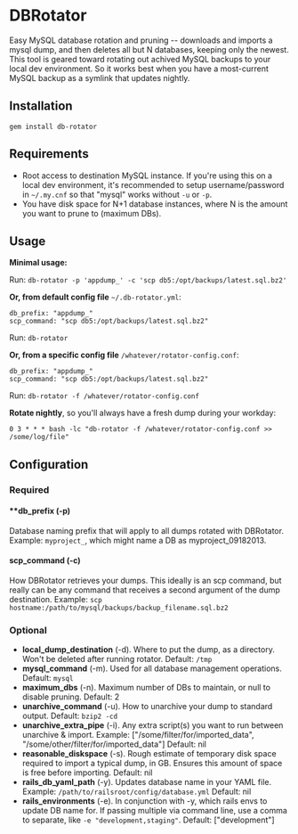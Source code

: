 # DBRotator
Easy MySQL database rotation and pruning -- downloads and imports a mysql dump, and then deletes all but N databases, keeping only the newest. This tool is geared toward rotating out achived MySQL backups to your local dev environment. So it works best when you have a most-current MySQL backup as a symlink that updates nightly.

## Installation

`gem install db-rotator`

## Requirements
- Root access to destination MySQL instance. If you're using this on a local dev environment, it's recommended to setup username/password in `~/.my.cnf` so that "mysql" works without `-u` or `-p`.
- You have disk space for N+1 database instances, where N is the amount you want to prune to (maximum DBs).

## Usage

**Minimal usage:**

Run: `db-rotator -p 'appdump_' -c 'scp db5:/opt/backups/latest.sql.bz2'`

**Or, from default config file** `~/.db-rotator.yml`:

```
db_prefix: "appdump_"
scp_command: "scp db5:/opt/backups/latest.sql.bz2"
```

Run: `db-rotator`

**Or, from a specific config file** `/whatever/rotator-config.conf`:

```
db_prefix: "appdump_"
scp_command: "scp db5:/opt/backups/latest.sql.bz2"
```

Run: `db-rotator -f /whatever/rotator-config.conf`

**Rotate nightly**, so you'll always have a fresh dump during your workday:

`0 3 * * * bash -lc "db-rotator -f /whatever/rotator-config.conf >> /some/log/file"`

## Configuration
### Required
#### **db_prefix (-p)
Database naming prefix that will apply to all dumps rotated with DBRotator.
Example: `myproject_`, which might name a DB as myproject_09182013.

#### scp_command (-c)
How DBRotator retrieves your dumps. This ideally is an scp command, but really can be any command that receives a second argument of the dump destination.
Example: `scp hostname:/path/to/mysql/backups/backup_filename.sql.bz2`

### Optional

- **local_dump_destination** (-d). Where to put the dump, as a directory. Won't be deleted after running rotator. Default: `/tmp`
- **mysql_command** (-m). Used for all database management operations. Default: `mysql`
- **maximum_dbs** (-n). Maximum number of DBs to maintain, or null to disable pruning. Default: 2
- **unarchive_command** (-u). How to unarchive your dump to standard output. Default: `bzip2 -cd`
- **unarchive_extra_pipe** (-i). Any extra script(s) you want to run between unarchive & import. Example: ["/some/filter/for/imported_data", "/some/other/filter/for/imported_data"] Default: nil
- **reasonable_diskspace** (-s). Rough estimate of temporary disk space required to import a typical dump, in GB. Ensures this amount of space is free before importing. Default: nil
- **rails_db_yaml_path** (-y). Updates database name in your YAML file. Example: `/path/to/railsroot/config/database.yml` Default: nil
- **rails_environments** (-e). In conjunction with -y, which rails envs to update DB name for. If passing multiple via command line, use a comma to separate, like `-e "development,staging"`. Default: ["development"]
